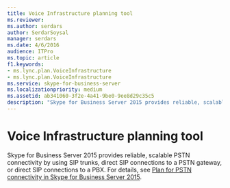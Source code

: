 ```yaml
---
title: Voice Infrastructure planning tool
ms.reviewer: 
ms.author: serdars
author: SerdarSoysal
manager: serdars
ms.date: 4/6/2016
audience: ITPro
ms.topic: article
f1.keywords:
- ms.lync.plan.VoiceInfrastructure
- ms.lync.plan.VoiceInfrastructure
ms.service: skype-for-business-server
ms.localizationpriority: medium
ms.assetid: ab341060-3f2e-4a41-9be0-9ee8d29c35c5
description: "Skype for Business Server 2015 provides reliable, scalable PSTN connectivity by using SIP trunks, direct SIP connections to a PSTN gateway, or direct SIP connections to a PBX. For more information, see Plan for PSTN connectivity in Skype for Business Server 2015."
---
```


# Voice Infrastructure planning tool
 
Skype for Business Server 2015 provides reliable, scalable PSTN connectivity by using SIP trunks, direct SIP connections to a PSTN gateway, or direct SIP connections to a PBX. For details, see [Plan for PSTN connectivity in Skype for Business Server 2015](../../plan-your-deployment/enterprise-voice-solution/pstn-connectivity-0.md).
  
